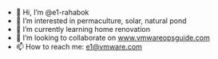 - 👋 Hi, I’m @e1-rahabok
- 👀 I’m interested in permaculture, solar, natural pond
- 🌱 I’m currently learning home renovation
- 💞️ I’m looking to collaborate on www.vmwareopsguide.com
- 📫 How to reach me: e1@vmware.com

<!---
e1-rahabok/e1-rahabok is a ✨ special ✨ repository because its `README.md` (this file) appears on your GitHub profile.
You can click the Preview link to take a look at your changes.
--->
